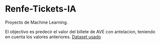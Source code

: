 # Renfe-Tickets-IA

Proyecto de Machine Learning.

El objectivo es predecir el valor del billete de AVE con antelacion, teniendo en cuenta los valores anteriores.
[Dataset usado](https://www.kaggle.com/thegurus/spanish-high-speed-rail-system-ticket-pricing/downloads/spanish-high-speed-rail-system-ticket-pricing.zip/2 "Kaggle Competition")
